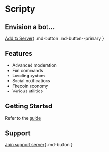 # Scripty

## **Envision a bot...**

[Add to Server](https://scriptybot.web.app){ .md-button .md-button--primary }

## **Features**

- Advanced moderation
- Fun commands
- Leveling system
- Social notifications
- Firecoin economy
- Various utilities

## **Getting Started**

Refer to the [guide](./getting_started.md)

## **Support**

[Join support server](https://discord.gg){ .md-button }
